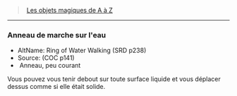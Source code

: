 ﻿---
!MagicItem
Type: Anneau
Rarity: peu courant
Id: magicitems_az_hd.md#anneau-de-marche-sur-leau
ParentLink: magicitems_az_hd.md#les-objets-magiques-de-a-à-z
Name: Anneau de marche sur l'eau
ParentName: Les objets magiques de A à Z
NameLevel: 3
AltName: Ring of Water Walking (SRD p238)
Source: (COC p141)
Attributes: {}
AttributesDictionary: >+
  {}

---
> [Les objets magiques de A à Z](hd_magicitems_az_les_objets_magiques_de_a_a_z.md)

---

### Anneau de marche sur l'eau

- AltName: Ring of Water Walking (SRD p238)
- Source: (COC p141)
-  Anneau, peu courant

Vous pouvez vous tenir debout sur toute surface liquide et vous déplacer dessus comme si elle était solide.


